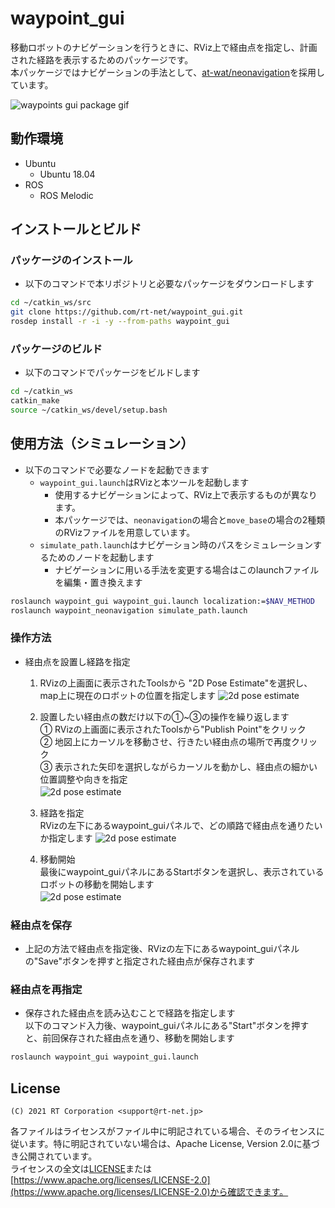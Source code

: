 # waypoint_gui

移動ロボットのナビゲーションを行うときに、RViz上で経由点を指定し、計画された経路を表示するためのパッケージです。  
本パッケージではナビゲーションの手法として、[at-wat/neonavigation](https://github.com/at-wat/neonavigation)を採用しています。

![waypoints gui package gif](https://rt-net.github.io/images/waypoint_gui/waypoints.gif)

## 動作環境

- Ubuntu
    - Ubuntu 18.04
- ROS
    - ROS Melodic  

## インストールとビルド
### パッケージのインストール

 - 以下のコマンドで本リポジトリと必要なパッケージをダウンロードします

```bash
cd ~/catkin_ws/src
git clone https://github.com/rt-net/waypoint_gui.git
rosdep install -r -i -y --from-paths waypoint_gui
```

### パッケージのビルド

- 以下のコマンドでパッケージをビルドします

``` bash
cd ~/catkin_ws
catkin_make
source ~/catkin_ws/devel/setup.bash
```
## 使用方法（シミュレーション）

- 以下のコマンドで必要なノードを起動できます
    - `waypoint_gui.launch`はRVizと本ツールを起動します
        - 使用するナビゲーションによって、RViz上で表示するものが異なります。
        - 本パッケージでは、`neonavigation`の場合と`move_base`の場合の2種類のRVizファイルを用意しています。  
    - `simulate_path.launch`はナビゲーション時のパスをシミュレーションするためのノードを起動します
        - ナビゲーションに用いる手法を変更する場合はこのlaunchファイルを編集・置き換えます

```bash
roslaunch waypoint_gui waypoint_gui.launch localization:=$NAV_METHOD
roslaunch waypoint_neonavigation simulate_path.launch 
```
### 操作方法

- 経由点を設置し経路を指定  
    1. RVizの上画面に表示されたToolsから "2D Pose Estimate"を選択し、map上に現在のロボットの位置を指定します
        ![2d pose estimate](https://rt-net.github.io/images/waypoint_gui/2d_pose_estimate.png)
    2. 設置したい経由点の数だけ以下の①~③の操作を繰り返します  
① RVizの上画面に表示されたToolsから"Publish Point"をクリック  
② 地図上にカーソルを移動させ、行きたい経由点の場所で再度クリック  
③ 表示された矢印を選択しながらカーソルを動かし、経由点の細かい位置調整や向きを指定  
![2d pose estimate](https://rt-net.github.io/images/waypoint_gui/publish_point.png)　　 
 
    3. 経路を指定  
RVizの左下にあるwaypoint_guiパネルで、どの順路で経由点を通りたいか指定します 
![2d pose estimate](https://rt-net.github.io/images/waypoint_gui/route.png)　　 

    4. 移動開始   
    最後にwaypoint_guiパネルにあるStartボタンを選択し、表示されているロボットの移動を開始します  
    ![2d pose estimate](https://rt-net.github.io/images/waypoint_gui/start.png)　　

### 経由点を保存

- 上記の方法で経由点を指定後、RVizの左下にあるwaypoint_guiパネルの"Save"ボタンを押すと指定された経由点が保存されます

### 経由点を再指定

- 保存された経由点を読み込むことで経路を指定します  
以下のコマンド入力後、waypoint_guiパネルにある"Start"ボタンを押すと、前回保存された経由点を通り、移動を開始します

```bash
roslaunch waypoint_gui waypoint_gui.launch  
```  
## License

```
(C) 2021 RT Corporation <support@rt-net.jp>  
```

各ファイルはライセンスがファイル中に明記されている場合、そのライセンスに従います。特に明記されていない場合は、Apache License, Version 2.0に基づき公開されています。  
ライセンスの全文は[LICENSE](./LICENSE)または[https://www.apache.org/licenses/LICENSE-2.0](https://www.apache.org/licenses/LICENSE-2.0)から確認できます。
